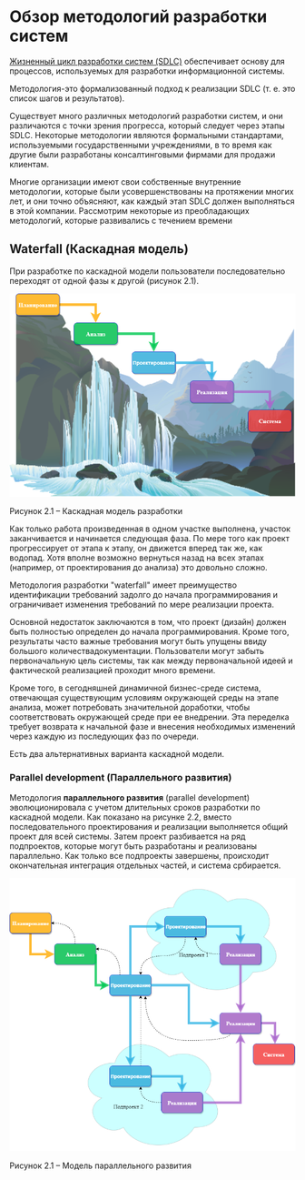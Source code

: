 # Обзор методологий разработки систем

[Жизненный цикл разработки систем (SDLC)](../1_lecture/lecture.md)
обеспечивает основу для процессов, используемых для разработки
информационной системы.

Методология-это формализованный подход к реализации SDLC (т. е. это
список шагов и результатов).

Существует много различных методологий разработки систем, и они
различаются с точки зрения прогресса, который следует через этапы SDLC.
Некоторые методологии являются формальными стандартами, используемыми
государственными учреждениями, в то время как другие были разработаны
консалтинговыми фирмами для продажи клиентам.

Многие организации имеют свои собственные внутренние методологии,
которые были усовершенствованы на протяжении многих лет, и они точно
объясняют, как каждый этап SDLC должен выполняться в этой компании.
Рассмотрим некоторые из преобладающих методологий, которые развивались с
течением времени

## Waterfall (Каскадная модель)
При разработке по каскадной модели пользователи последовательно
переходят от одной фазы к другой (рисунок 2.1).

![Screenshot](img/waterfall.png)
<p id="text-center">Рисунок 2.1 – Каскадная модель разработки</p>

Как только работа произведенная в одном участке выполнена, участок
заканчивается и начинается следующая фаза. По мере того как проект прогрессирует от этапа к этапу, он
движется вперед так же, как водопад. Хотя вполне возможно вернуться назад
на всех этапах (например, от проектирования до анализа) это довольно сложно.

Методология разработки "waterfall" имеет преимущество идентификации
требований задолго до начала программирования и ограничивает изменения
 требований по мере реализации проекта.
 
Основной недостаток заключаются в том, что проект (дизайн) должен
быть полностью определен до начала программирования. Кроме того, 
результаты часто важные требования могут быть упущены ввиду 
большого количествадокументации. Пользователи могут забыть первоначальную
цель системы, так как между первоначальной идеей и фактической реализацией
проходит много времени.

Кроме того, в сегодняшней динамичной бизнес-среде система, отвечающая
существующим условиям окружающей среды на этапе анализа,
может потребовать значительной доработки, чтобы соответствовать окружающей среде при ее внедрении.
Эта переделка требует возврата к начальной фазе и внесения необходимых
 изменений через каждую из последующих фаз по очереди.
 
Есть два альтернативных варианта каскадной модели.
### Parallel development (Параллельного развития)
Методология **параллельного развития** (parallel development) эволюционировала с учетом длительных
сроков разработки по каскадной модели.
Как показано на рисунке 2.2, вместо последовательного проектирования и реализации
выполняется общий проект для всей системы.
Затем проект разбивается на ряд подпроектов,
которые могут быть разработаны и реализованы параллельно.
Как только все подпроекты завершены, происходит окончательная интеграция
отдельных частей, и система србирается.

![Screenshot](img/waterfall2.png)
<p id="text-center">Рисунок 2.1 – Модель параллельного развития</p>
 
 